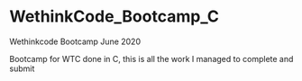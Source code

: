 # WethinkCode_Bootcamp_C
Wethinkcode Bootcamp June 2020

Bootcamp for WTC done in C, this is all the work I managed to complete and submit
